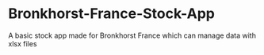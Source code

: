 # Bronkhorst-France-Stock-App
A basic stock app made for Bronkhorst France which can manage data with xlsx files
